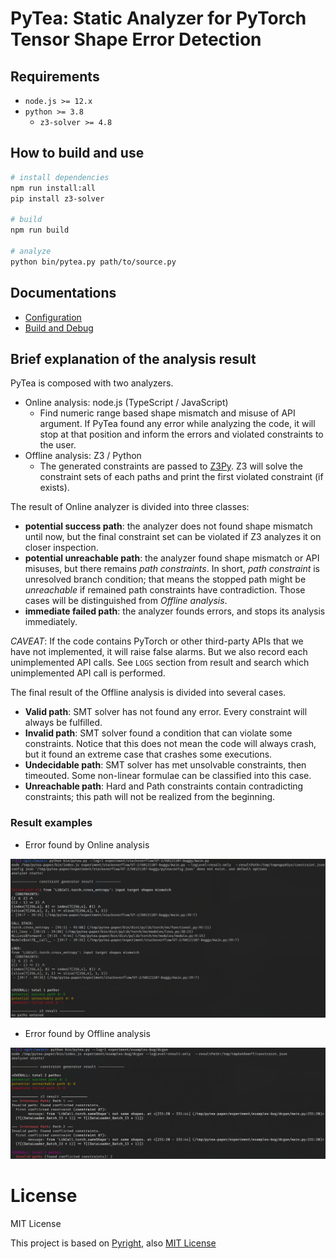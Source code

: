 # PyTea: Static Analyzer for PyTorch Tensor Shape Error Detection
## Requirements

- `node.js >= 12.x`
- `python >= 3.8`
  - `z3-solver >= 4.8`

## How to build and use

```bash
# install dependencies
npm run install:all
pip install z3-solver

# build
npm run build

# analyze
python bin/pytea.py path/to/source.py
```

## Documentations

* [Configuration](doc/config.md)
* [Build and Debug](doc/build-and-debug.md)

## Brief explanation of the analysis result

PyTea is composed with two analyzers.

- Online analysis: node.js (TypeScript / JavaScript)
  - Find numeric range based shape mismatch and misuse of API argument. If PyTea found any error while analyzing the code, it will stop at that position and inform the errors and violated constraints to the user.
- Offline analysis: Z3 / Python
  - The generated constraints are passed to [Z3Py](https://github.com/Z3Prover/z3). Z3 will solve the constraint sets of each paths and print the first violated constraint (if exists).

The result of Online analyzer is divided into three classes:

- **potential success path**: the analyzer does not found shape mismatch until now, but the final constraint set can be violated if Z3 analyzes it on closer inspection.
- **potential unreachable path**: the analyzer found shape mismatch or API misuses, but there remains _path constraints_. In short, _path constraint_ is unresolved branch condition; that means the stopped path might be _unreachable_ if remained path constraints have contradiction. Those cases will be distinguished from _Offline analysis_.
- **immediate failed path**: the analyzer founds errors, and stops its analysis immediately.

_CAVEAT_: If the code contains PyTorch or other third-party APIs that we have not implemented, it will raise false alarms. But we also record each unimplemented API calls. See `LOGS` section from result and search which unimplemented API call is performed.

The final result of the Offline analysis is divided into several cases.

- **Valid path**: SMT solver has not found any error. Every constraint will always be fulfilled.
- **Invalid path**: SMT solver found a condition that can violate some constraints. Notice that this does not mean the code will always crash, but it found an extreme case that crashes some executions.
- **Undecidable path**: SMT solver has met unsolvable constraints, then timeouted. Some non-linear formulae can be classified into this case.
- **Unreachable path**: Hard and Path constraints contain contradicting constraints; this path will not be realized from the beginning.

### Result examples

- Error found by Online analysis

![test1](img/test1.png)

- Error found by Offline analysis

![test2](img/test2.png)
# License

MIT License

This project is based on [Pyright](https://github.com/microsoft/pyright), also [MIT License](https://github.com/microsoft/pyright/blob/master/LICENSE.txt)
